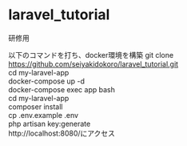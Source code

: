 # laravel_tutorial
研修用

以下のコマンドを打ち、docker環境を構築
git clone https://github.com/seiyakidokoro/laravel_tutorial.git <br>
cd my-laravel-app <br>
docker-compose up -d <br>
docker-compose exec app bash <br>
cd my-laravel-app <br>
composer install <br>
cp .env.example .env <br>
php artisan key:generate <br>
http://localhost:8080/にアクセス
